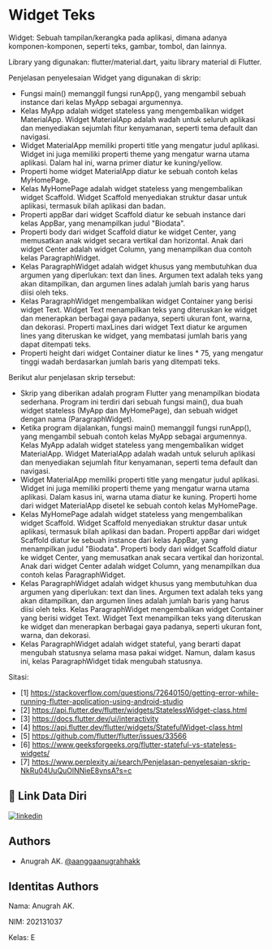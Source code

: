 
# Widget Teks

Widget: Sebuah tampilan/kerangka pada aplikasi, dimana adanya komponen-komponen, seperti teks, gambar, tombol, dan lainnya.

Library yang digunakan: flutter/material.dart, yaitu library material di Flutter.

Penjelasan penyelesaian Widget yang digunakan di skrip:

- Fungsi main() memanggil fungsi runApp(), yang mengambil sebuah instance dari kelas MyApp sebagai argumennya.
- Kelas MyApp adalah widget stateless yang mengembalikan widget MaterialApp. Widget MaterialApp adalah wadah untuk seluruh aplikasi dan menyediakan sejumlah fitur kenyamanan, seperti tema default dan navigasi.
- Widget MaterialApp memiliki properti title yang mengatur judul aplikasi. Widget ini juga memiliki properti theme yang mengatur warna utama aplikasi. Dalam hal ini, warna primer diatur ke kuning/yellow.
- Properti home widget MaterialApp diatur ke sebuah contoh kelas MyHomePage.
- Kelas MyHomePage adalah widget stateless yang mengembalikan widget Scaffold. Widget Scaffold menyediakan struktur dasar untuk aplikasi, termasuk bilah aplikasi dan badan.
- Properti appBar dari widget Scaffold diatur ke sebuah instance dari kelas AppBar, yang menampilkan judul "Biodata".
- Properti body dari widget Scaffold diatur ke widget Center, yang memusatkan anak widget secara vertikal dan horizontal. Anak dari widget Center adalah widget Column, yang menampilkan dua contoh kelas ParagraphWidget.
- Kelas ParagraphWidget adalah widget khusus yang membutuhkan dua argumen yang diperlukan: text dan lines. Argumen text adalah teks yang akan ditampilkan, dan argumen lines adalah jumlah baris yang harus diisi oleh teks.
- Kelas ParagraphWidget mengembalikan widget Container yang berisi widget Text. Widget Text menampilkan teks yang diteruskan ke widget dan menerapkan berbagai gaya padanya, seperti ukuran font, warna, dan dekorasi. Properti maxLines dari widget Text diatur ke argumen lines yang diteruskan ke widget, yang membatasi jumlah baris yang dapat ditempati teks.
- Properti height dari widget Container diatur ke lines * 75, yang mengatur tinggi wadah berdasarkan jumlah baris yang ditempati teks. 

Berikut alur penjelasan skrip tersebut:

- Skrip yang diberikan adalah program Flutter yang menampilkan biodata sederhana. Program ini terdiri dari sebuah fungsi main(), dua buah widget stateless (MyApp dan MyHomePage), dan sebuah widget dengan nama (ParagraphWidget).
- Ketika program dijalankan, fungsi main() memanggil fungsi runApp(), yang mengambil sebuah contoh kelas MyApp sebagai argumennya. Kelas MyApp adalah widget stateless yang mengembalikan widget MaterialApp. Widget MaterialApp adalah wadah untuk seluruh aplikasi dan menyediakan sejumlah fitur kenyamanan, seperti tema default dan navigasi.
- Widget MaterialApp memiliki properti title yang mengatur judul aplikasi. Widget ini juga memiliki properti theme yang mengatur warna utama aplikasi. Dalam kasus ini, warna utama diatur ke kuning. Properti home dari widget MaterialApp disetel ke sebuah contoh kelas MyHomePage.
- Kelas MyHomePage adalah widget stateless yang mengembalikan widget Scaffold. Widget Scaffold menyediakan struktur dasar untuk aplikasi, termasuk bilah aplikasi dan badan. Properti appBar dari widget Scaffold diatur ke sebuah instance dari kelas AppBar, yang menampilkan judul "Biodata". Properti body dari widget Scaffold diatur ke widget Center, yang memusatkan anak secara vertikal dan horizontal. Anak dari widget Center adalah widget Column, yang menampilkan dua contoh kelas ParagraphWidget.
- Kelas ParagraphWidget adalah widget khusus yang membutuhkan dua argumen yang diperlukan: text dan lines. Argumen text adalah teks yang akan ditampilkan, dan argumen lines adalah jumlah baris yang harus diisi oleh teks. Kelas ParagraphWidget mengembalikan widget Container yang berisi widget Text. Widget Text menampilkan teks yang diteruskan ke widget dan menerapkan berbagai gaya padanya, seperti ukuran font, warna, dan dekorasi.
- Kelas ParagraphWidget adalah widget stateful, yang berarti dapat mengubah statusnya selama masa pakai widget. Namun, dalam kasus ini, kelas ParagraphWidget tidak mengubah statusnya.

Sitasi:
- [1] https://stackoverflow.com/questions/72640150/getting-error-while-running-flutter-application-using-android-studio
- [2] https://api.flutter.dev/flutter/widgets/StatelessWidget-class.html
- [3] https://docs.flutter.dev/ui/interactivity
- [4] https://api.flutter.dev/flutter/widgets/StatefulWidget-class.html
- [5] https://github.com/flutter/flutter/issues/33566
- [6] https://www.geeksforgeeks.org/flutter-stateful-vs-stateless-widgets/
- [7] https://www.perplexity.ai/search/Penjelasan-penyelesaian-skrip-NkRu04UuQuOlNNieE8ynsA?s=c
## 🔗 Link Data Diri
[![linkedin](https://img.shields.io/badge/linkedin-0A66C2?style=for-the-badge&logo=linkedin&logoColor=white)](https://www.linkedin.com/in/anugrahak)

## Authors

- Anugrah AK. [@aanggaanugrahhakk](https://www.github.com/aanggaanugrahhakk)


## Identitas Authors

Nama: Anugrah AK.

NIM: 202131037

Kelas: E
